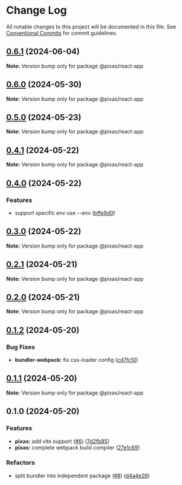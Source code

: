 # Change Log

All notable changes to this project will be documented in this file.
See [Conventional Commits](https://conventionalcommits.org) for commit guidelines.

## [0.6.1](https://github.com/kagawagao/pixas/compare/v0.6.0...v0.6.1) (2024-06-04)

**Note:** Version bump only for package @pixas/react-app

## [0.6.0](https://github.com/kagawagao/pixas/compare/v0.5.0...v0.6.0) (2024-05-30)

**Note:** Version bump only for package @pixas/react-app

## [0.5.0](https://github.com/kagawagao/pixas/compare/v0.4.1...v0.5.0) (2024-05-23)

**Note:** Version bump only for package @pixas/react-app

## [0.4.1](https://github.com/kagawagao/pixas/compare/v0.4.0...v0.4.1) (2024-05-22)

**Note:** Version bump only for package @pixas/react-app

## [0.4.0](https://github.com/kagawagao/pixas/compare/v0.3.0...v0.4.0) (2024-05-22)

### Features

- support specific env use --env ([bffe9d0](https://github.com/kagawagao/pixas/commit/bffe9d0b7675b12d4ee832c2c2595e6508ff9d67))

## [0.3.0](https://github.com/kagawagao/pixas/compare/v0.2.1...v0.3.0) (2024-05-22)

**Note:** Version bump only for package @pixas/react-app

## [0.2.1](https://github.com/kagawagao/pixas/compare/v0.2.0...v0.2.1) (2024-05-21)

**Note:** Version bump only for package @pixas/react-app

## [0.2.0](https://github.com/kagawagao/pixas/compare/v0.1.2...v0.2.0) (2024-05-21)

**Note:** Version bump only for package @pixas/react-app

## [0.1.2](https://github.com/kagawagao/pixas/compare/v0.1.1...v0.1.2) (2024-05-20)

### Bug Fixes

- **bundler-webpack:** fix css-loader config ([cd7fc10](https://github.com/kagawagao/pixas/commit/cd7fc106453a6bbaaa5b63ad2bb63bd3a543b0fb))

## [0.1.1](https://github.com/kagawagao/pixas/compare/v0.1.0...v0.1.1) (2024-05-20)

**Note:** Version bump only for package @pixas/react-app

## 0.1.0 (2024-05-20)

### Features

- **pixas:** add vite support ([#6](https://github.com/kagawagao/pixas/issues/6)) ([7d2fb85](https://github.com/kagawagao/pixas/commit/7d2fb85fd9d373fb633bbb8d2d7a68a1f6fb7978))
- **pixas:** complete webpack build compiler ([27e1c69](https://github.com/kagawagao/pixas/commit/27e1c694b72c0f1886b9358613d3d403bb70b9c1))

### Refactors

- split bundler into independent package ([#8](https://github.com/kagawagao/pixas/issues/8)) ([d4a4e26](https://github.com/kagawagao/pixas/commit/d4a4e267d0dc96799df3d4ff90871ae52d5d3fc6))
